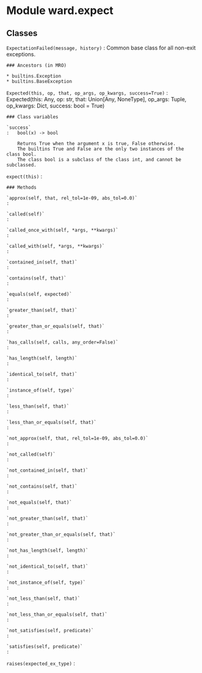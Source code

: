Module ward.expect
==================

Classes
-------

`ExpectationFailed(message, history)`
:   Common base class for all non-exit exceptions.

    ### Ancestors (in MRO)

    * builtins.Exception
    * builtins.BaseException

`Expected(this, op, that, op_args, op_kwargs, success=True)`
:   Expected(this: Any, op: str, that: Union[Any, NoneType], op_args: Tuple, op_kwargs: Dict, success: bool = True)

    ### Class variables

    `success`
    :   bool(x) -> bool
        
        Returns True when the argument x is true, False otherwise.
        The builtins True and False are the only two instances of the class bool.
        The class bool is a subclass of the class int, and cannot be subclassed.

`expect(this)`
:   

    ### Methods

    `approx(self, that, rel_tol=1e-09, abs_tol=0.0)`
    :

    `called(self)`
    :

    `called_once_with(self, *args, **kwargs)`
    :

    `called_with(self, *args, **kwargs)`
    :

    `contained_in(self, that)`
    :

    `contains(self, that)`
    :

    `equals(self, expected)`
    :

    `greater_than(self, that)`
    :

    `greater_than_or_equals(self, that)`
    :

    `has_calls(self, calls, any_order=False)`
    :

    `has_length(self, length)`
    :

    `identical_to(self, that)`
    :

    `instance_of(self, type)`
    :

    `less_than(self, that)`
    :

    `less_than_or_equals(self, that)`
    :

    `not_approx(self, that, rel_tol=1e-09, abs_tol=0.0)`
    :

    `not_called(self)`
    :

    `not_contained_in(self, that)`
    :

    `not_contains(self, that)`
    :

    `not_equals(self, that)`
    :

    `not_greater_than(self, that)`
    :

    `not_greater_than_or_equals(self, that)`
    :

    `not_has_length(self, length)`
    :

    `not_identical_to(self, that)`
    :

    `not_instance_of(self, type)`
    :

    `not_less_than(self, that)`
    :

    `not_less_than_or_equals(self, that)`
    :

    `not_satisfies(self, predicate)`
    :

    `satisfies(self, predicate)`
    :

`raises(expected_ex_type)`
:
